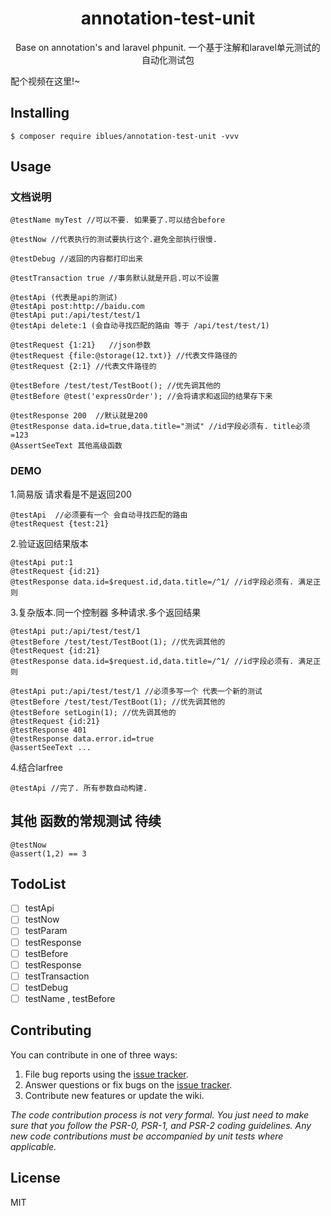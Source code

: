 <h1 align="center"> annotation-test-unit </h1>

<p align="center"> Base on annotation's and laravel phpunit.
一个基于注解和laravel单元测试的 自动化测试包

</p>
<p>
配个视频在这里!~
</p>

## Installing

```shell
$ composer require iblues/annotation-test-unit -vvv
```

## Usage

### 文档说明
```
@testName myTest //可以不要. 如果要了.可以结合before

@testNow //代表执行的测试要执行这个.避免全部执行很慢.

@testDebug //返回的内容都打印出来

@testTransaction true //事务默认就是开启.可以不设置

@testApi (代表是api的测试)
@testApi post:http://baidu.com
@testApi put:/api/test/test/1
@testApi delete:1 (会自动寻找匹配的路由 等于 /api/test/test/1)

@testRequest {1:21}   //json参数
@testRequest {file:@storage(12.txt)} //代表文件路径的
@testRequest {2:1} //代表文件路径的

@testBefore /test/test/TestBoot(); //优先调其他的
@testBefore @test('expressOrder'); //会将请求和返回的结果存下来

@testResponse 200  //默认就是200
@testResponse data.id=true,data.title="测试" //id字段必须有. title必须=123
@AssertSeeText 其他高级函数
```
### DEMO

1.简易版 请求看是不是返回200
```
@testApi  //必须要有一个 会自动寻找匹配的路由 
@testRequest {test:21}
```
2.验证返回结果版本
```
@testApi put:1
@testRequest {id:21}
@testResponse data.id=$request.id,data.title=/^1/ //id字段必须有. 满足正则
```
3.复杂版本.同一个控制器 多种请求.多个返回结果
```
@testApi put:/api/test/test/1
@testBefore /test/test/TestBoot(1); //优先调其他的
@testRequest {id:21}
@testResponse data.id=$request.id,data.title=/^1/ //id字段必须有. 满足正则

@testApi put:/api/test/test/1 //必须多写一个 代表一个新的测试
@testBefore /test/test/TestBoot(1); //优先调其他的
@testBefore setLogin(1); //优先调其他的
@testRequest {id:21}
@testResponse 401
@testResponse data.error.id=true
@assertSeeText ...
```

4.结合larfree
```
@testApi //完了. 所有参数自动构建.
```



## 其他  函数的常规测试 待续
```
@testNow
@assert(1,2) == 3
```

## TodoList
- [ ] testApi
- [ ] testNow
- [ ] testParam
- [ ] testResponse
- [ ] testBefore
- [ ] testResponse
- [ ] testTransaction
- [ ] testDebug
- [ ] testName , testBefore

## Contributing

You can contribute in one of three ways:

1. File bug reports using the [issue tracker](https://github.com/iblues/annotation-test-unit/issues).
2. Answer questions or fix bugs on the [issue tracker](https://github.com/iblues/annotation-test-unit/issues).
3. Contribute new features or update the wiki.

_The code contribution process is not very formal. You just need to make sure that you follow the PSR-0, PSR-1, and PSR-2 coding guidelines. Any new code contributions must be accompanied by unit tests where applicable._

## License

MIT